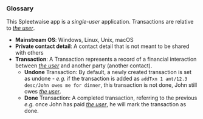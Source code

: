 ### Glossary

This Spleetwaise app is a _single-user_ application. Transactions are relative to <ins>_the user_</ins>.
- **Mainstream OS**: Windows, Linux, Unix, macOS
- **Private contact detail**: A contact detail that is not meant to be shared with others
- **Transaction**: A Transaction represents a record of a financial interaction between <ins>_the user_</ins> and another party (another contact).
  - **Undone** Transaction: By default, a newly created transaction is set as undone - _e.g._ if the transaction is added as `addTxn 1 amt/12.3 desc/John owes me for dinner`, this transaction is not done, John still owes <ins>_the user_</ins>.
  - **Done** Transaction: A completed transaction, referring to the previous _e.g._ once John has paid <ins>_the user_</ins>, he will mark the transaction as done.
